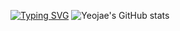 [![Typing SVG](https://readme-typing-svg.demolab.com?font=Nanum+Pen+Script&pause=1000&width=435&lines=%EA%B7%80%EC%97%BD%EA%B3%A0+%EC%82%AC%EB%82%98%EC%9A%B4+%EC%82%AC%EC%9E%90+%ED%95%9C%EB%A7%88%EB%A6%AC)](https://git.io/typing-svg)
![Yeojae's GitHub stats](https://github-readme-stats.vercel.app/api?username=iyeojae&show_icons=true&theme=radical)
